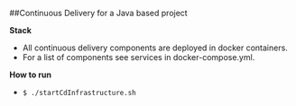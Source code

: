 ##Continuous Delivery for a Java based project

**Stack**
 * All continuous delivery components are deployed in docker containers.
 * For a list of components see services in docker-compose.yml.

**How to run**
 * `$ ./startCdInfrastructure.sh`
